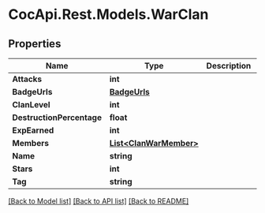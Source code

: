 # CocApi.Rest.Models.WarClan

## Properties

Name | Type | Description | Notes
------------ | ------------- | ------------- | -------------
**Attacks** | **int** |  | [readonly] 
**BadgeUrls** | [**BadgeUrls**](BadgeUrls.md) |  | [readonly] 
**ClanLevel** | **int** |  | [readonly] 
**DestructionPercentage** | **float** |  | [readonly] 
**ExpEarned** | **int** |  | [readonly] 
**Members** | [**List&lt;ClanWarMember&gt;**](ClanWarMember.md) |  | [readonly] 
**Name** | **string** |  | [readonly] 
**Stars** | **int** |  | [readonly] 
**Tag** | **string** |  | [readonly] 

[[Back to Model list]](../../README.md#documentation-for-models) [[Back to API list]](../../README.md#documentation-for-api-endpoints) [[Back to README]](../../README.md)

